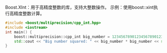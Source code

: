 Boost.XInt：用于高精度整数的库，支持大整数操作。
示例：使用boost::xint执行高精度整数计算。

```cpp
#include <boost/multiprecision/cpp_int.hpp>
#include <iostream>
int main() {
    boost::multiprecision::cpp_int big_number = 1234567890123456789012345678901234567890;
    std::cout << "Big number squared: " << big_number * big_number << std::endl;
}
```